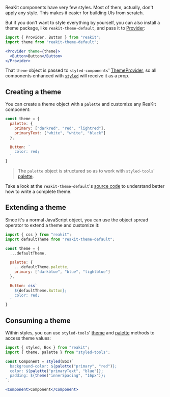 ReaKit components have very few styles. Most of them, actually, don't apply any style. This makes it easier for building UIs from scratch.

But if you don't want to style everything by yourself, you can also install a theme package, like `reakit-theme-default`, and pass it to [Provider](../packages/reakit/src/Provider/Provider.md):

```jsx
import { Provider, Button } from "reakit";
import theme from "reakit-theme-default";

<Provider theme={theme}>
  <Button>Button</Button>
</Provider>
```

That `theme` object is passed to `styled-components`' [ThemeProvider](https://www.styled-components.com/docs/api#themeprovider), so all components enhanced with [`styled`](styling.md) will receive it as a prop.

## Creating a theme

You can create a theme object with a `palette` and customize any ReaKit component:

```js static
const theme = {
  palette: {
    primary: ["darkred", "red", "lightred"],
    primaryText: ["white", "white", "black"]
  },

  Button: `
    color: red;
  `
}
```

> The `palette` object is structured so as to work with `styled-tools`' [palette](https://github.com/diegohaz/styled-tools#palette).

Take a look at the `reakit-theme-default`'s [source code](https://github.com/reakit/reakit/blob/master/packages/reakit-theme-default/src/index.ts) to understand better how to write a complete theme.

## Extending a theme

Since it's a normal JavaScript object, you can use the object spread operator to extend a theme and customize it:

```js static
import { css } from "reakit";
import defaultTheme from "reakit-theme-default";

const theme = {
  ...defaultTheme,

  palette: {
    ...defaultTheme.palette,
    primary: ["darkblue", "blue", "lightblue"]
  },

  Button: css`
    ${defaultTheme.Button};
    color: red;
  `
}
```

## Consuming a theme

Within styles, you can use `styled-tools`' [theme](https://github.com/diegohaz/styled-tools#theme) and [palette](https://github.com/diegohaz/styled-tools#palette) methods to access theme values:

```jsx
import { styled, Box } from "reakit";
import { theme, palette } from "styled-tools";

const Component = styled(Box)`
  background-color: ${palette("primary", "red")};
  color: ${palette("primaryText", "blue")};
  padding: ${theme("innerSpacing", "16px")};
`;

<Component>Component</Component>
```